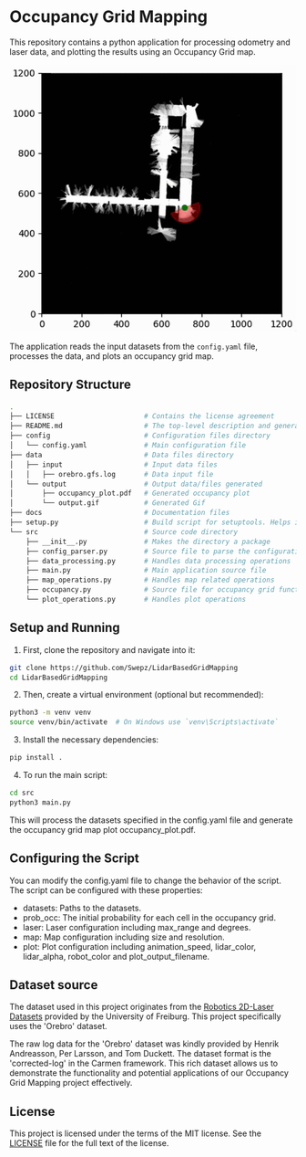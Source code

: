 # Occupancy Grid Mapping

This repository contains a python application for processing odometry and laser data, and plotting the results using an Occupancy Grid map.

![Output](data/output/output.gif)

The application reads the input datasets from the `config.yaml` file, processes the data, and plots an occupancy grid map.

## Repository Structure

```bash
.
├── LICENSE                      # Contains the license agreement 
├── README.md                    # The top-level description and general information
├── config                       # Configuration files directory
│   └── config.yaml              # Main configuration file
├── data                         # Data files directory
│   ├── input                    # Input data files
│   │   ├── orebro.gfs.log       # Data input file
│   └── output                   # Output data/files generated
│       ├── occupancy_plot.pdf   # Generated occupancy plot
│       └── output.gif           # Generated Gif
├── docs                         # Documentation files
├── setup.py                     # Build script for setuptools. Helps in packaging and distribution.
└── src                          # Source code directory
    ├── __init__.py              # Makes the directory a package
    ├── config_parser.py         # Source file to parse the configuration file
    ├── data_processing.py       # Handles data processing operations
    ├── main.py                  # Main application source file
    ├── map_operations.py        # Handles map related operations
    ├── occupancy.py             # Source file for occupancy grid functionalities
    └── plot_operations.py       # Handles plot operations

```

## Setup and Running
1. First, clone the repository and navigate into it:
```bash
git clone https://github.com/Swepz/LidarBasedGridMapping
cd LidarBasedGridMapping
```
2. Then, create a virtual environment (optional but recommended):
```bash
python3 -m venv venv
source venv/bin/activate  # On Windows use `venv\Scripts\activate`
```
3. Install the necessary dependencies:
```bash
pip install .
```
4. To run the main script:
```bash
cd src
python3 main.py
```

This will process the datasets specified in the config.yaml file and generate the occupancy grid map plot occupancy_plot.pdf.

## Configuring the Script
You can modify the config.yaml file to change the behavior of the script. The script can be configured with these properties:

* datasets: Paths to the datasets.
* prob_occ: The initial probability for each cell in the occupancy grid.
* laser: Laser configuration including max_range and degrees.
* map: Map configuration including size and resolution.
* plot: Plot configuration including animation_speed, lidar_color, lidar_alpha, robot_color and plot_output_filename.


## Dataset source

The dataset used in this project originates from the [Robotics 2D-Laser Datasets](http://www2.informatik.uni-freiburg.de/~stachnis/datasets.html) provided by the University of Freiburg. This project specifically uses the 'Orebro' dataset.

The raw log data for the 'Orebro' dataset was kindly provided by Henrik Andreasson, Per Larsson, and Tom Duckett. The dataset format is the 'corrected-log' in the Carmen framework. This rich dataset allows us to demonstrate the functionality and potential applications of our Occupancy Grid Mapping project effectively.


## License
This project is licensed under the terms of the MIT license. See the [LICENSE](LICENCE) file for the full text of the license.
